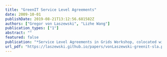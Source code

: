 ```yaml
---
title: "GreenIT Service Level Agreements"
date: 2009-10-01
publishDate: 2019-08-21T13:12:56.681582Z
authors: ["Gregor von Laszewski", "Lizhe Wang"]
publication_types: ["1"]
abstract: ""
featured: false
publication: "*Service Level Agreements in Grids Workshop, colocated with IEEE/ACM Grid 2009 Conference*"
url_pdf: "https://laszewski.github.io/papers/vonLaszewski-greenit-sla.pdf"
---
```


